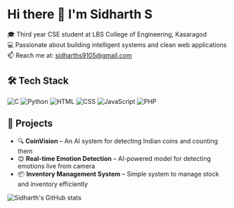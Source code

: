 # Hi there 👋 I'm Sidharth S

🎓 Third year CSE student at LBS College of Engineering, Kasaragod  
💻 Passionate about building intelligent systems and clean web applications  
📫 Reach me at: sidharths9105@gmail.com  

## 🛠️ Tech Stack

![C](https://img.shields.io/badge/C-00599C?style=flat&logo=c&logoColor=white)
![Python](https://img.shields.io/badge/Python-3776AB?style=flat&logo=python&logoColor=white)
![HTML](https://img.shields.io/badge/HTML5-E34F26?style=flat&logo=html5&logoColor=white)
![CSS](https://img.shields.io/badge/CSS3-1572B6?style=flat&logo=css3&logoColor=white)
![JavaScript](https://img.shields.io/badge/JavaScript-F7DF1E?style=flat&logo=javascript&logoColor=black)
![PHP](https://img.shields.io/badge/PHP-777BB4?style=flat&logo=php&logoColor=white)

## 🚀 Projects

- 🔍 **CoinVision** – An AI system for detecting Indian coins and counting them  
- 😊 **Real-time Emotion Detection** – AI-powered model for detecting emotions live from camera  
- 📦 **Inventory Management System** – Simple system to manage stock and inventory efficiently  


![Sidharth's GitHub stats](https://github-readme-stats.vercel.app/api?username=sidharths9105&show_icons=true&theme=default) 
